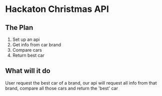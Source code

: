 # Hackaton Christmas API

## The Plan
1. Set up an api
2. Get info from car brand
3. Compare cars
4. Return best car

## What will it do
User request the best car of a brand,
our api will request all info from that brand,
compare all those cars and return the 'best' car
